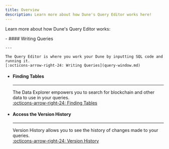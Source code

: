 ```yaml
---
title: Overview
description: Learn more about how Dune's Query Editor works here!
---
```


Learn more about how Dune's Query Editor works:

<div class="grid cards" markdown>
-   #### Writing Queries

    ---

    The Query Editor is where you work your Dune by inputting SQL code and running it.  
    [:octicons-arrow-right-24: Writing Queries](query-window.md)

-   #### Finding Tables

    ---

    The Data Explorer empowers you to search for blockchain and other data to use in your queries.  
    [:octicons-arrow-right-24: Finding Tables](data-explorer.md)

-   #### Access the Version History

    ---

    Version History allows you to see the history of changes made to your queries.  
    [:octicons-arrow-right-24: Version History](version-history.md)
</div>


